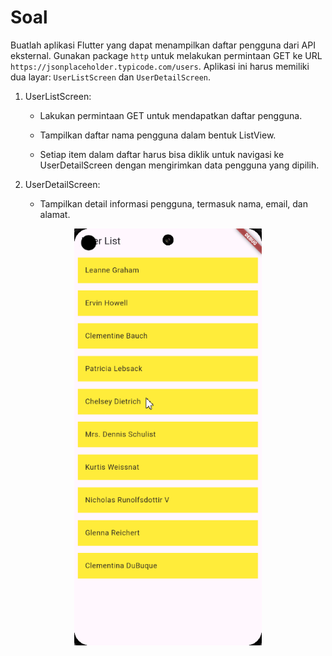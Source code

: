 # Soal
Buatlah aplikasi Flutter yang dapat menampilkan daftar pengguna dari API eksternal. Gunakan package `http` untuk melakukan permintaan GET ke URL `https://jsonplaceholder.typicode.com/users`. Aplikasi ini harus memiliki dua layar: `UserListScreen` dan `UserDetailScreen`.

1. UserListScreen:
    - Lakukan permintaan GET untuk mendapatkan daftar pengguna.

    - Tampilkan daftar nama pengguna dalam bentuk ListView.

    - Setiap item dalam daftar harus bisa diklik untuk navigasi ke UserDetailScreen dengan mengirimkan data pengguna yang dipilih.


2. UserDetailScreen:
    - Tampilkan detail informasi pengguna, termasuk nama, email, dan alamat.

<p align="center">
<img src="../assets/networking-latihan.gif" width="300">